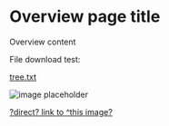 # Overview page title

Overview content

File download test:

[tree.txt](/dls/tree.txt)

![image placeholder](/img/api.png)

[?direct? link to ^this image?](/img/api.png)

